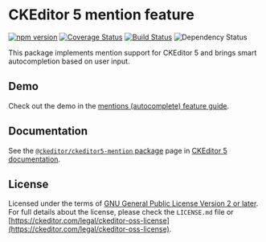 CKEditor 5 mention feature
===========================

[![npm version](https://badge.fury.io/js/%40ckeditor%2Fckeditor5-mention.svg)](https://www.npmjs.com/package/@ckeditor/ckeditor5-mention)
[![Coverage Status](https://coveralls.io/repos/github/ckeditor/ckeditor5/badge.svg?branch=master)](https://coveralls.io/github/ckeditor/ckeditor5?branch=master)
[![Build Status](https://app.travis-ci.com/github/ckeditor/ckeditor5.svg?branch=master)](https://app.travis-ci.com/github/ckeditor/ckeditor5)
![Dependency Status](https://img.shields.io/librariesio/release/npm/ckeditor5)

This package implements mention support for CKEditor 5 and brings smart autocompletion based on user input.

## Demo

Check out the demo in the [mentions (autocomplete) feature guide](https://ckeditor.com/docs/ckeditor5/latest/features/mentions.html#demo).

## Documentation

See the [`@ckeditor/ckeditor5-mention` package](https://ckeditor.com/docs/ckeditor5/latest/api/mention.html) page in [CKEditor 5 documentation](https://ckeditor.com/docs/ckeditor5/latest/).

## License

Licensed under the terms of [GNU General Public License Version 2 or later](http://www.gnu.org/licenses/gpl.html). For full details about the license, please check the `LICENSE.md` file or [https://ckeditor.com/legal/ckeditor-oss-license](https://ckeditor.com/legal/ckeditor-oss-license).
